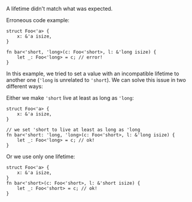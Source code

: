 A lifetime didn't match what was expected.

Erroneous code example:

```compile_fail,E0623
struct Foo<'a> {
    x: &'a isize,
}

fn bar<'short, 'long>(c: Foo<'short>, l: &'long isize) {
    let _: Foo<'long> = c; // error!
}
```

In this example, we tried to set a value with an incompatible lifetime to
another one (`'long` is unrelated to `'short`). We can solve this issue in
two different ways:

Either we make `'short` live at least as long as `'long`:

```
struct Foo<'a> {
    x: &'a isize,
}

// we set 'short to live at least as long as 'long
fn bar<'short: 'long, 'long>(c: Foo<'short>, l: &'long isize) {
    let _: Foo<'long> = c; // ok!
}
```

Or we use only one lifetime:

```
struct Foo<'a> {
    x: &'a isize,
}
fn bar<'short>(c: Foo<'short>, l: &'short isize) {
    let _: Foo<'short> = c; // ok!
}
```
